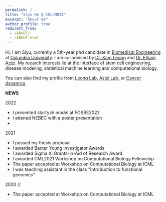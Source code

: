 ```yaml
---
permalink: /
title: "Siyu He @ COLUMBIA"
excerpt: "About me"
author_profile: true
redirect_from: 
  - /ABOUT/
  - /ABOUT.html
---
```


Hi, I am Siyu, currently a 5th-year phd candidate in [Biomedical Engineering](https://www.bme.columbia.edu/) at [Columbia University](https://www.columbia.edu/). I am co-advised by [Dr. Kam Leong](https://www.engineering.columbia.edu/faculty/kam-leong) and [Dr. Elham Azizi](https://www.bme.columbia.edu/faculty/elham-azizi). My reearch interests lie at the interface of stem cell engineering, disease modeling, statistical machine learning and computational biology.

You can also find my profile from [Leong Lab](https://leonglab.bme.columbia.edu/), [Azizi Lab](https://www.azizilab.com/members.html), or [Cancer dynamics](https://cancerdynamics.columbia.edu/content/siyu-he).


**NEWS**

2022

* I presented starfysh model at FOSBE2022
* I attened NEBEC with a poster presentation
* 


2021
* I passed my thesis proposal
* I awarded Baxter Young Investigator Awards
* I awarded Sigma Xi Grants-in-Aid of Research Award
* I awarded CML2021 Workshop on Computational Biology Fellowship
* The paper accepted at Workshop on Computational Biology at ICML
* I was teaching assistant in the class "Introduction to functional genomics"


2020 
//
* The paper accepted at Workshop on Computational Biology at ICML





